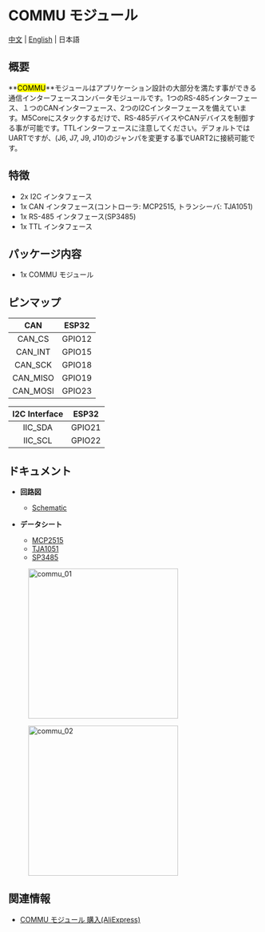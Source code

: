 # COMMU モジュール

[中文](zh_CN/product_documents/modules/module_commu) | [English](en/product_documents/modules/module_commu) | 日本語

## 概要

**<mark>COMMU</mark>**モジュールはアプリケーション設計の大部分を満たす事ができる通信インターフェースコンバータモジュールです。1つのRS-485インターフェース、１つのCANインターフェース、2つのI2Cインターフェースを備えています。M5Coreにスタックするだけで、RS-485デバイスやCANデバイスを制御する事が可能です。TTLインターフェースに注意してください。デフォルトではUARTですが、(J6, J7, J9, J10)のジャンパを変更する事でUART2に接続可能です。

## 特徴

- 2x I2C インタフェース
- 1x CAN インタフェース(コントローラ: MCP2515, トランシーバ: TJA1051)
- 1x RS-485 インタフェース(SP3485)
- 1x TTL インタフェース

## パッケージ内容

- 1x COMMU モジュール

## ピンマップ

| CAN | ESP32 |
|:---:|:-----:|
| CAN_CS   | GPIO12 |
| CAN_INT  | GPIO15 |
| CAN_SCK  | GPIO18 |
| CAN_MISO | GPIO19 |
| CAN_MOSI | GPIO23 |

| I2C Interface | ESP32 |
|:-------------:|:-----:|
| IIC_SDA | GPIO21 |
| IIC_SCL | GPIO22 |

## ドキュメント

- **回路図**
  - [Schematic](https://github.com/m5stack/M5-Schematic/blob/master/Modules/COMMU.pdf)

- **データシート**
  - [MCP2515](http://ww1.microchip.com/downloads/en/devicedoc/20001801h.pdf)
  - [TJA1051](https://www.nxp.com/docs/en/data-sheet/TJA1051.pdf)
  - [SP3485](https://www.exar.com/ds/sp3485.pdf)

<figure>
  <img src="assets/img/product_pics/modules/commu_01.jpg" alt="commu_01" width="300px" height="300px">
</figure>
<figure>
  <img src="assets/img/product_pics/modules/commu_02.jpg" alt="commu_02" width="300px" height="300px">
</figure>

## 関連情報

- [COMMU モジュール 購入(AliExpress)](https://www.aliexpress.com/store/product/M5Stack-RS485-TTL-I2C-MCP2515-TJA1051-SP3485/3226069_32954475633.html)